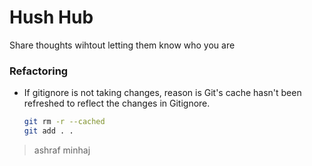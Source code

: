 # Hush Hub
Share thoughts wihtout letting them know who you are

### Refactoring
- If gitignore is not taking changes, reason is Git's cache hasn't been refreshed to reflect the changes in Gitignore.

    ```bash
    git rm -r --cached
    git add . .
    ```

> ashraf minhaj